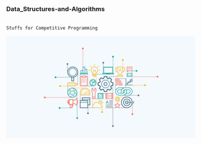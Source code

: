 ### Data_Structures-and-Algorithms


```

Stuffs for Competitive Programming

```
<img src="images/cover.jpg">

